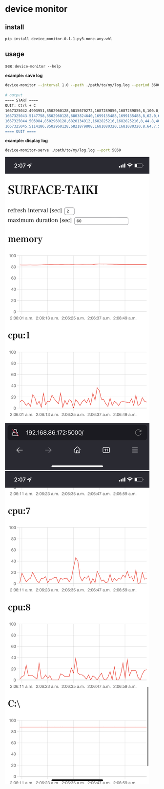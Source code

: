 # device monitor

## install

```bash
pip install device_monitor-0.1.1-py3-none-any.whl
```

## usage
see: `device-monitor --help`

**example: save log**
```bash
device-monitor --interval 1.0 --path ./path/to/my/log.log --period 3600 --backup 24

# output
==== START ====
QUIT: Ctrl + C
1667325042.4993951,8502960128,6815670272,1687289856,1687289856,8,100.0,100.0,100.0,100.0,0.0,0.0,0.0,0.0,1,"C:\",254802915328,191183876096,63619039232
1667325043.5147758,8502960128,6803824640,1699135488,1699135488,8,62.0,69.7,71.2,73.4,15.4,16.9,0.0,0.0,1,"C:\",254802915328,191183867904,63619047424
1667325044.505984,8502960128,6820134912,1682825216,1682825216,8,44.8,40.6,43.8,44.9,0.0,0.0,0.0,9.4,1,"C:\",254802915328,191184007168,63618908160
1667325045.5114186,8502960128,6821879808,1681080320,1681080320,8,64.7,58.5,76.2,68.2,1.6,1.6,0.0,1.6,1,"C:\",254802915328,191184203776,63618711552
==== QUIT ====
```

**example: display log**
```bash
device-monitor-serve ./path/to/my/log.log --port 5050
```
![image1](./image/IMG_3696.png)
![image1](./image/IMG_3697.png)
